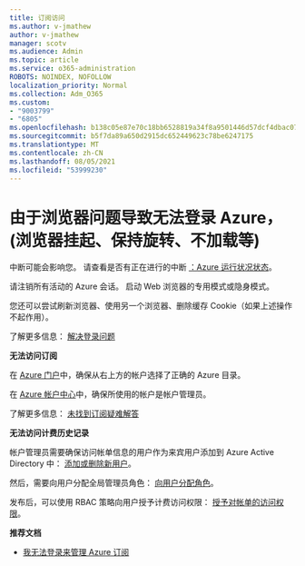 ```yaml
---
title: 订阅访问
ms.author: v-jmathew
author: v-jmathew
manager: scotv
ms.audience: Admin
ms.topic: article
ms.service: o365-administration
ROBOTS: NOINDEX, NOFOLLOW
localization_priority: Normal
ms.collection: Adm_O365
ms.custom:
- "9003799"
- "6805"
ms.openlocfilehash: b138c05e87e70c18bb6528819a34f8a9501446d57dcf4dbac0734f70fbc3466b
ms.sourcegitcommit: b5f7da89a650d2915dc652449623c78be6247175
ms.translationtype: MT
ms.contentlocale: zh-CN
ms.lasthandoff: 08/05/2021
ms.locfileid: "53999230"
---
```

# <a name="unable-to-sign-in-azure-due-to-browser-issues-browser-hangs-keeps-spinning-does-not-load-etc"></a>由于浏览器问题导致无法登录 Azure， (浏览器挂起、保持旋转、不加载等) 

中断可能会影响您。 请查看是否有正在进行的中断 [：Azure 运行状况状态](https://status.azure.com/status/history/)。

请注销所有活动的 Azure 会话。 启动 Web 浏览器的专用模式或隐身模式。

您还可以尝试刷新浏览器、使用另一个浏览器、删除缓存 Cookie（如果上述操作不起作用）。

了解更多信息： [解决登录问题](https://support.microsoft.com/help/4042961/troubleshoot-why-you-can-t-sign-in-to-manage-your-azure-subscription)

**无法访问订阅**

在 [Azure 门户](https://portal.azure.com/)中，确保从右上方的帐户选择了正确的 Azure 目录。

在 [Azure 帐户中心](https://account.windowsazure.com/Subscriptions)中，确保所使用的帐户是帐户管理员。

了解更多信息： [未找到订阅疑难解答](https://docs.microsoft.com/azure/billing/billing-no-subscriptions-found?WT.mc_id=Portal-Microsoft_Azure_Support)

**无法访问计费历史记录**

帐户管理员需要确保访问帐单信息的用户作为来宾用户添加到 Azure Active Directory 中： [添加或删除新用户](https://docs.microsoft.com/azure/active-directory/fundamentals/add-users-azure-active-directory?WT.mc_id=Portal-Microsoft_Azure_Support)。

然后，需要向用户分配全局管理员角色： [向用户分配角色](https://docs.microsoft.com/azure/active-directory/fundamentals/active-directory-users-assign-role-azure-portal?WT.mc_id=Portal-Microsoft_Azure_Support)。

发布后，可以使用 RBAC 策略向用户授予计费访问权限： [授予对帐单的访问权限](https://docs.microsoft.com/azure/billing/billing-manage-access?WT.mc_id=Portal-Microsoft_Azure_Support)。

**推荐文档**

-   [我无法登录来管理 Azure 订阅](https://docs.microsoft.com/azure/billing-cannot-login-subscription?WT.mc_id=Portal-Microsoft_Azure_Support)
